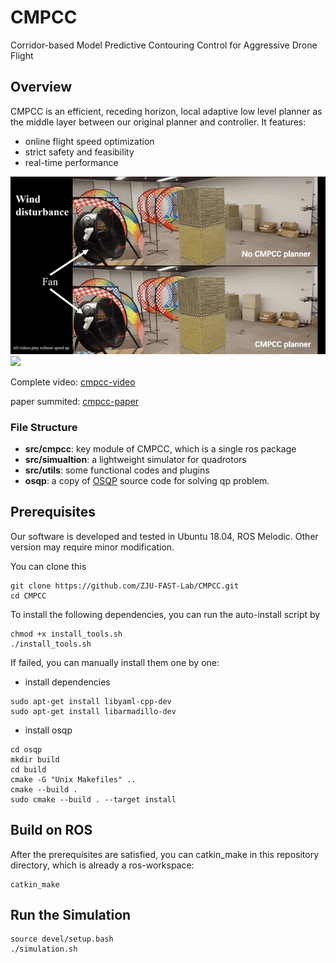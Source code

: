 # CMPCC
Corridor-based Model Predictive Contouring Control for Aggressive Drone Flight

## Overview
CMPCC is an efficient, receding horizon, local adaptive low level planner as the middle layer between our original planner and controller. It features: 
-  online flight speed optimization
-  strict safety and feasibility
-  real-time performance

![](figs/1.gif)
![](figs/2.gif)

Complete video: [cmpcc-video](https://www.youtube.com/watch?v=_7CzBh-0wQ0)

paper summited: [cmpcc-paper](https://arxiv.org/abs/2007.03271) 

### File Structure
- **src/cmpcc**: key module of CMPCC, which is a single ros package 
- **src/simualtion**: a lightweight simulator for quadrotors 
- **src/utils**: some functional codes and plugins
- **osqp**: a copy of [OSQP](https://osqp.org/) source code for solving qp problem.

## Prerequisites
Our software is developed and tested in Ubuntu 18.04, ROS Melodic. Other version may require minor modification. 

You can clone this 
```
git clone https://github.com/ZJU-FAST-Lab/CMPCC.git
cd CMPCC
```
To install the following dependencies, you can run the auto-install script by
```
chmod +x install_tools.sh
./install_tools.sh
```
If failed, you can manually install them one by one:
- install dependencies
```
sudo apt-get install libyaml-cpp-dev
sudo apt-get install libarmadillo-dev
```
- install osqp
```
cd osqp
mkdir build
cd build
cmake -G "Unix Makefiles" ..
cmake --build .
sudo cmake --build . --target install
```

## Build on ROS
After the prerequisites are satisfied, you can catkin_make in this repository directory, which is already a ros-workspace:
```
catkin_make
``` 

## Run the Simulation
```
source devel/setup.bash
./simulation.sh
```

